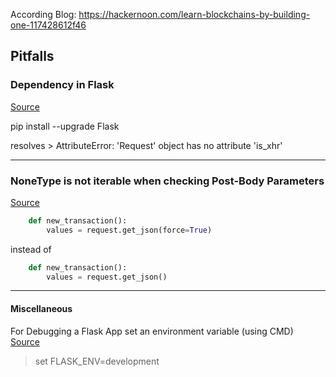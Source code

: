 According Blog:
https://hackernoon.com/learn-blockchains-by-building-one-117428612f46

## Pitfalls

### Dependency in Flask 
[Source][1]

pip install --upgrade Flask

resolves > AttributeError: 'Request' object has no attribute 'is_xhr'

---

### NoneType is not iterable when checking Post-Body Parameters 
[Source][2]

```python
    def new_transaction():
        values = request.get_json(force=True)
```

instead of 

```python
    def new_transaction():
        values = request.get_json()
```

---

#### Miscellaneous

For Debugging a Flask App set an environment variable (using CMD)  
[Source][3]

> set FLASK_ENV=development

[1]: https://stackoverflow.com/questions/60131900/weird-is-xhr-error-when-deploying-flask-app-to-heroku
[2]: https://github.com/dvf/blockchain/issues/75
[3]: https://stackoverflow.com/questions/17309889/how-to-debug-a-flask-app

